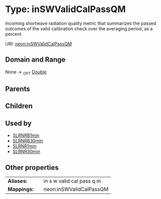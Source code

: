 
# Type: inSWValidCalPassQM


Incoming shortwave radiation quality metric that summarizes the passed outcomes of the valid calibration check over the averaging period, as a percent

URI: [neon:inSWValidCalPassQM](https://data.neonscience.org/inSWValidCalPassQM)


## Domain and Range

None ->  <sub>OPT</sub> [Double](types/Double.md)

## Parents


## Children


## Used by

 * [SLRNRB1min](SLRNRB1min.md)
 * [SLRNRB30min](SLRNRB30min.md)
 * [SLRNR1min](SLRNR1min.md)
 * [SLRNR30min](SLRNR30min.md)

## Other properties

|  |  |  |
| --- | --- | --- |
| **Aliases:** | | in s w valid cal pass q m |
| **Mappings:** | | neon:inSWValidCalPassQM |

